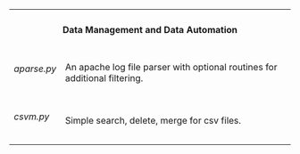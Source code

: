 <table>
  <tr>
    <th colspan=2><h4> Data Management and Data Automation </h4></th>
  </tr>
  <tr>
    <td><h6> aparse.py </h6></td> 
    <td>An apache log file parser with optional routines for additional filtering.</td>
  </tr>
  <tr>
    <td><h6>csvm.py</h6></td>
    <td>Simple search, delete, merge for csv files.</td>
  </tr>
  <tr>
  </tr>
</p>

